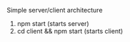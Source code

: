 Simple server/client architecture

1. npm start (starts server)
2. cd client && npm start (starts client)